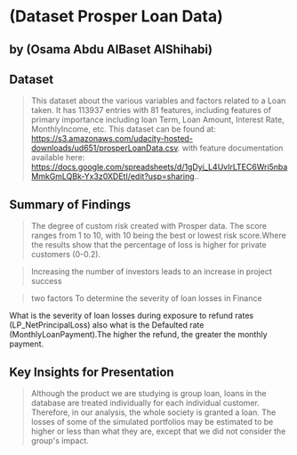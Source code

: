 # (Dataset Prosper Loan Data)

## by (Osama Abdu AlBaset AlShihabi)

## Dataset

> This dataset about the various variables and factors related to a Loan taken. It has 113937 entries with 81 features, including features of primary importance including loan Term, Loan Amount, Interest Rate, MonthlyIncome, etc.
> This dataset can be found at: https://s3.amazonaws.com/udacity-hosted-downloads/ud651/prosperLoanData.csv. with feature documentation available here: https://docs.google.com/spreadsheets/d/1gDyi_L4UvIrLTEC6Wri5nbaMmkGmLQBk-Yx3z0XDEtI/edit?usp=sharing..

## Summary of Findings

> The degree of custom risk created with Prosper data. The score ranges from 1 to 10, with 10 being the best or lowest risk score.Where the results show that the percentage of loss is higher for private customers (0-0.2).

> Increasing the number of investors leads to an increase in project success

> two factors To determine the severity of loan losses in Finance

What is the severity of loan losses during exposure to refund rates (LP_NetPrincipalLoss) also what is the Defaulted rate (MonthlyLoanPayment).The higher the refund, the greater the monthly payment.

## Key Insights for Presentation

> Although the product we are studying is group loan, loans in the database are treated individually for each individual customer. Therefore, in our analysis, the whole society is granted a loan. The losses of some of the simulated portfolios may be estimated to be higher or less than what they are, except that we did not consider the group's impact.
